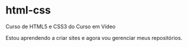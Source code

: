 # html-css
 Curso de HTML5 e CSS3 do Curso em Vídeo

 Estou aprendendo a criar sites e agora vou gerenciar meus repositórios.
